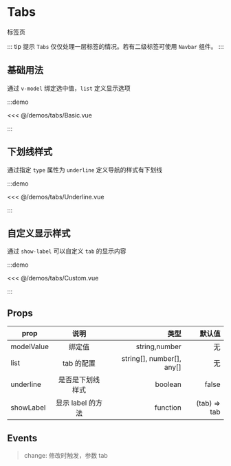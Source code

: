 # Tabs

标签页

::: tip 提示
`Tabs` 仅仅处理一层标签的情况。若有二级标签可使用 `Navbar` 组件。
:::

## 基础用法

通过 `v-model` 绑定选中值，`list` 定义显示选项

:::demo

<<< @/demos/tabs/Basic.vue

:::

## 下划线样式

通过指定 `type` 属性为 `underline` 定义导航的样式有下划线

:::demo

<<< @/demos/tabs/Underline.vue

:::

## 自定义显示样式

通过 `show-label` 可以自定义 `tab` 的显示内容

:::demo

<<< @/demos/tabs/Custom.vue

:::

## Props

| prop       |       说明        |                      类型 |       默认值 |
| ---------- | :---------------: | ------------------------: | -----------: |
| modelValue |      绑定值       |             string,number |           无 |
| list       |    tab 的配置     | string[], number[], any[] |           无 |
| underline  | 是否是下划线样式  |                   boolean |        false |
| showLabel  | 显示 label 的方法 |                  function | (tab) => tab |

## Events

> change: 修改时触发，参数 tab
